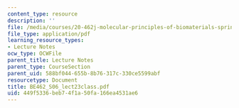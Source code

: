 ```yaml
---
content_type: resource
description: ''
file: /media/courses/20-462j-molecular-principles-of-biomaterials-spring-2006/449f5336beb74f1a50fa166ea4531ae6_BE462_S06_lect23class.pdf
file_type: application/pdf
learning_resource_types:
- Lecture Notes
ocw_type: OCWFile
parent_title: Lecture Notes
parent_type: CourseSection
parent_uid: 588bf044-655b-8b76-317c-330ce5599abf
resourcetype: Document
title: BE462_S06_lect23class.pdf
uid: 449f5336-beb7-4f1a-50fa-166ea4531ae6
---
```

